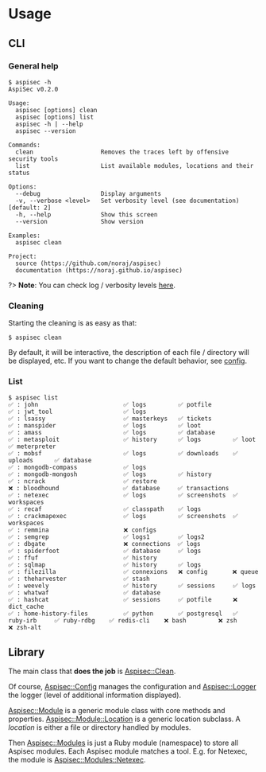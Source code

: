 # Usage

## CLI

### General help

```
$ aspisec -h
AspiSec v0.2.0

Usage:
  aspisec [options] clean
  aspisec [options] list
  aspisec -h | --help
  aspisec --version

Commands:
  clean                   Removes the traces left by offensive security tools
  list                    List available modules, locations and their status

Options:
  --debug                 Display arguments
  -v, --verbose <level>   Set verbosity level (see documentation) [default: 2]
  -h, --help              Show this screen
  --version               Show version

Examples:
  aspisec clean

Project:
  source (https://github.com/noraj/aspisec)
  documentation (https://noraj.github.io/aspisec)
```

?> **Note**: You can check log / verbosity levels [here](https://noraj.github.io/aspisec/ruby/Aspisec/Logger#LOG_LEVEL-constant).

### Cleaning

Starting the cleaning is as easy as that:

```
$ aspisec clean
```

By default, it will be interactive, the description of each file / directory will be displayed, etc. If you want to change the default behavior, see [config](pages/config.md).

### List

```
$ aspisec list
✅ : john                        ✅ logs         ✅ potfile    
✅ : jwt_tool                    ✅ logs       
✅ : lsassy                      ✅ masterkeys   ✅ tickets    
✅ : manspider                   ✅ logs         ✅ loot       
✅ : amass                       ✅ logs         ✅ database   
✅ : metasploit                  ✅ history      ✅ logs         ✅ loot         ✅ meterpreter
✅ : mobsf                       ✅ logs         ✅ downloads    ✅ uploads      ✅ database   
✅ : mongodb-compass             ✅ logs       
✅ : mongodb-mongosh             ✅ logs         ✅ history    
✅ : ncrack                      ✅ restore    
❌ : bloodhound                  ✅ database     ✅ transactions
✅ : netexec                     ✅ logs         ✅ screenshots  ✅ workspaces 
✅ : recaf                       ✅ classpath    ✅ logs       
✅ : crackmapexec                ✅ logs         ✅ screenshots  ✅ workspaces 
✅ : remmina                     ❌ configs    
✅ : semgrep                     ✅ logs1        ✅ logs2      
✅ : dbgate                      ❌ connections  ✅ logs       
✅ : spiderfoot                  ✅ database     ✅ logs       
✅ : ffuf                        ✅ history    
✅ : sqlmap                      ✅ history      ✅ logs       
✅ : filezilla                   ✅ connexions   ❌ config       ❌ queue      
✅ : theharvester                ✅ stash      
✅ : weevely                     ✅ history      ✅ sessions     ✅ logs       
✅ : whatwaf                     ✅ database   
✅ : hashcat                     ✅ sessions     ✅ potfile      ❌ dict_cache 
✅ : home-history-files          ✅ python       ✅ postgresql   ✅ ruby-irb     ✅ ruby-rdbg    ✅ redis-cli    ❌ bash         ❌ zsh          ❌ zsh-alt
```

## Library

The main class that **does the job** is [Aspisec::Clean](https://noraj.github.io/aspisec/ruby/Aspisec/Clean).

Of course, [Aspisec::Config](https://noraj.github.io/aspisec/ruby/Aspisec/Config) manages the configuration and [Aspisec::Logger](https://noraj.github.io/aspisec/ruby/Aspisec/Logger) the logger (level of additional information displayed).

[Aspisec::Module](https://noraj.github.io/aspisec/ruby/Aspisec/Module) is a generic module class with core methods and properties. [Aspisec::Module::Location](https://noraj.github.io/aspisec/ruby/Aspisec/Module/Location) is a generic location subclass. A _location_ is either a file or directory handled by modules.

Then [Aspisec::Modules](https://noraj.github.io/aspisec/ruby/Aspisec/Modules) is just a Ruby module (namespace) to store all Aspisec modules. Each Aspisec module matches a tool. E.g. for Netexec, the module is [Aspisec::Modules::Netexec](https://noraj.github.io/aspisec/ruby/Aspisec/Modules/Netexec).
